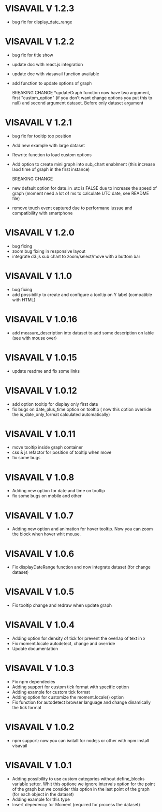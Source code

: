 # VISAVAIL V 1.2.3

* bug fix for display_date_range

# VISAVAIL V 1.2.2

* bug fix for title show
* update doc with react.js integration
* update doc with viasavail function available
* add function to update options of graph

  BREAKING CHANGE
*updateGraph function now have two argument, first "custom_option" (if you don't want change options you put this to null) and second argument dataset. Before only dataset argument

# VISAVAIL V 1.2.1

* bug fix for tooltip top position
* Add new example with large dataset
* Rewrite function to load custom options
* Add option to create mini graph into sub_chart enablment (this increase laod time of graph in the first instance)
    
  BREAKING CHANGE
* new default option for date_in_utc is FALSE due to increase the speed of graph (moment need a lot of ms to calculate UTC date, see README file) 
* remove touch event captured due to performane iussue and compatibility with smartphone

# VISAVAIL V 1.2.0

* bug fixing
* zoom bug fixing in responsive layout
* integrate d3.js sub chart to zoom/select/move with a buttom bar 

# VISAVAIL V 1.1.0

* bug fixing
* add possibility to create and configure a tooltip on Y label (compatible with HTML)


# VISAVAIL V 1.0.16

* add measure_description into dataset to add some description on lable (see with mouse over)

# VISAVAIL V 1.0.15

* update readme and fix some links

# VISAVAIL V 1.0.12

* add option tooltip for display only first date
* fix bugs on date_plus_time option on tooltip ( now this option override the is_date_only_format calculated automatically)
  
# VISAVAIL V 1.0.11

* move tooltip inside graph container
* css & js refactor for position of tooltip when move
* fix some bugs
  
# VISAVAIL V 1.0.8

* Adding new option for date and time on tooltip
* fix some bugs on mobile and other
  
# VISAVAIL V 1.0.7

* Adding new option and animation for hover tooltip. Now you can zoom the block when hover whit mouse.


# VISAVAIL V 1.0.6

* Fix displayDateRange function and now integrate dataset (for change dataset)


# VISAVAIL V 1.0.5

* Fix tooltip change and redraw when update graph

# VISAVAIL V 1.0.4

* Adding option for density of tick for prevent the overlap of text in x
* Fix moment.locale autodetect, change and override
* Update documentation

# VISAVAIL V 1.0.3

* Fix npm dependecies
* Adding support for custom tick format with specific option
* Adding example for custom tick format
* Adding option for customize the moment.locale() option
* Fix function for autodetect browser language and change dinamically the tick format


# VISAVAIL V 1.0.2

* npm support: now you can isntall for nodejs or other with npm install visavail 
 

# VISAVAIL V 1.0.1

* Adding possibility to use custom categories without define_blocks variable setter. Whit this optione we ignore intervals option for the point of the graph but we consider this option in the last point of the graph (for each object in the dataset) 
* Adding example for this type 
* Insert depedency for Moment (required for process the dataset)
